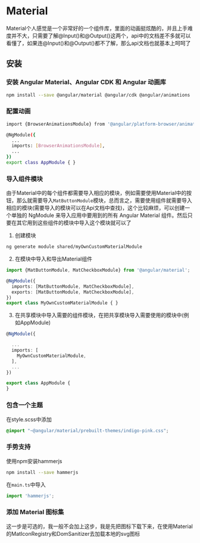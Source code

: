# Material

Material个人感觉是一个非常好的一个组件库，里面的动画挺炫酷的，并且上手难度并不大，只需要了解@Input()和@Output()这两个，api中的文档差不多就可以看懂了，如果连@Input()和@Output()都不了解，那么api文档也就基本上呵呵了

## 安装

### 安装 Angular Material、Angular CDK 和 Angular 动画库

```bash
npm install --save @angular/material @angular/cdk @angular/animations
```

### 配置动画

```bash
import {BrowserAnimationsModule} from '@angular/platform-browser/animations';

@NgModule({
  ...
  imports: [BrowserAnimationsModule],
  ...
})
export class AppModule { }
```

### 导入组件模块

由于Material中的每个组件都需要导入相应的模块，例如需要使用Material中的按钮，那么就需要导入`MatButtonModule`模块，总而言之，需要使用组件就需要导入相应的模块(需要导入的模块可以在Api文档中查找)，这个比较麻烦，可以创建一个单独的 NgModule 来导入应用中要用到的所有 Angular Material 组件。然后只要在其它用到这些组件的模块中导入这个模块就可以了

1. 创建模块

```bash
ng generate module shared/myOwnCustomMaterialModule
```

2. 在模块中导入和导出Material组件

```typescript
import {MatButtonModule, MatCheckboxModule} from '@angular/material';

@NgModule({
  imports: [MatButtonModule, MatCheckboxModule],
  exports: [MatButtonModule, MatCheckboxModule],
})
export class MyOwnCustomMaterialModule { }
```

3. 在共享模块中导入需要的组件模块，在把共享模块导入需要使用的模块中(例如AppModule)

```typescript
@NgModule({

  ...
  imports: [
    MyOwnCustomMaterialModule,
  ],
  ...
})

export class AppModule {
}
```

### 包含一个主题

在style.scss中添加

```scss
@import "~@angular/material/prebuilt-themes/indigo-pink.css";
```

### 手势支持

使用npm安装hammerjs

```bash
npm install --save hammerjs
```

在`main.ts`中导入

```typescript
import 'hammerjs';
```

### 添加 Material 图标集

这一步是可选的，我一般不会加上这步，我是先把图标下载下来，在使用Material的MatIconRegistry和DomSanitizer去加载本地的svg图标
